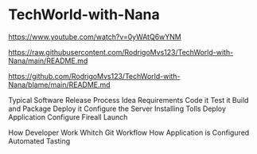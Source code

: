# TechWorld-with-Nana
https://www.youtube.com/watch?v=0yWAtQ6wYNM

https://raw.githubusercontent.com/RodrigoMvs123/TechWorld-with-Nana/main/README.md

https://github.com/RodrigoMvs123/TechWorld-with-Nana/blame/main/README.md

Typical Software Release Process 
Idea
Requirements 
Code it 
Test it 
Build and Package 
Deploy it 
Configure the Server 
Installing Tolls 
Deploy Application 
Configure Fireall
Launch 

How Developer Work
Whitch Git Workflow 
How Application is Configured
Automated Tasting 

